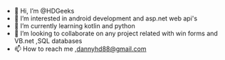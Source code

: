 - 👋 Hi, I’m @HDGeeks
- 👀 I’m interested in android development and asp.net web api's
- 🌱 I’m currently learning kotlin and python
- 💞️ I’m looking to collaborate on any project related with win forms and VB.net ,SQL databases
- 📫 How to reach me ,dannyhd88@gmail.com

<!---
HDGeeks/HDGeeks is a ✨ special ✨ repository because its `README.md` (this file) appears on your GitHub profile.
You can click the Preview link to take a look at your changes.
--->
